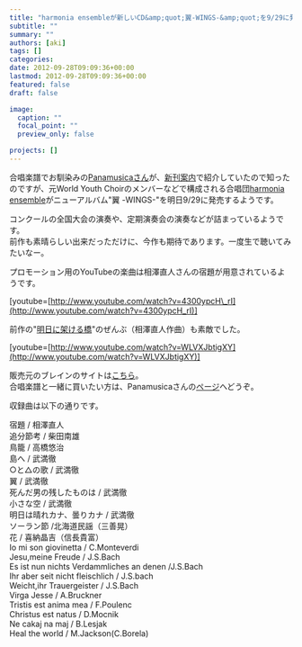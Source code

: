 ```yaml
---
title: "harmonia ensembleが新しいCD&amp;quot;翼-WINGS-&amp;quot;を9/29に発売"
subtitle: ""
summary: ""
authors: [aki]
tags: []
categories: 
date: 2012-09-28T09:09:36+00:00
lastmod: 2012-09-28T09:09:36+00:00
featured: false
draft: false

image:
  caption: ""
  focal_point: ""
  preview_only: false

projects: []
---
```

合唱楽譜でお馴染みの[Panamusicaさん](http://www.panamusica.co.jp/ja/)が、[新刊案内](http://www.panamusica.co.jp/ja/new/index.html)で紹介していたので知ったのですが、元World Youth Choirのメンバーなどで構成される合唱団[harmonia ensemble](http://www.harmonia-ensemble.com/)がニューアルバム&quot;翼 -WINGS-&quot;を明日9/29に発売するようです。

コンクールの全国大会の演奏や、定期演奏会の演奏などが詰まっているようです。  
前作も素晴らしい出来だっただけに、今作も期待であります。一度生で聴いてみたいなー。

プロモーション用のYouTubeの楽曲は相澤直人さんの宿題が用意されているようです。

[youtube=[http://www.youtube.com/watch?v=4300ypcH\_rI](http://www.youtube.com/watch?v=4300ypcH_rI)]

前作の&quot;[明日に架ける橋](http://www.brain-shop.net/shop/g/gOSBR-28003/)&quot;のぜんぶ（相澤直人作曲）も素敵でした。

[youtube=[http://www.youtube.com/watch?v=WLVXJbtigXY](http://www.youtube.com/watch?v=WLVXJbtigXY)]

販売元のブレインのサイトは[こちら](http://www.brain-shop.net/shop/g/gOSBR-29010/)。  
合唱楽譜と一緒に買いたい方は、Panamusicaさんの[ページ](http://www.panamusica.co.jp/ja/product/14332/)へどうぞ。

収録曲は以下の通りです。

宿題 / 相澤直人  
追分節考 / 柴田南雄  
鳥籠 / 高橋悠治  
島へ / 武満徹  
○と△の歌 / 武満徹  
翼 / 武満徹  
死んだ男の残したものは / 武満徹  
小さな空 / 武満徹  
明日は晴れカナ、曇りカナ / 武満徹  
ソーラン節 /北海道民謡（三善晃）  
花 / 喜納晶吉（信長貴富）  
Io mi son giovinetta / C.Monteverdi  
Jesu,meine Freude / J.S.Bach  
Es ist nun nichts Verdammliches an denen /J.S.Bach  
Ihr aber seit nicht fleischlich / J.S.bach  
Weicht,ihr Trauergeister / J.S.Bach  
Virga Jesse / A.Bruckner  
Tristis est anima mea / F.Poulenc  
Christus est natus / D.Mocnik  
Ne cakaj na maj / B.Lesjak  
Heal the world / M.Jackson(C.Borela)


